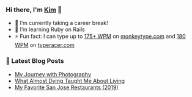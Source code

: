 ### Hi there, I'm [Kim](https://kimception.blog/) 👋

- 🔭 I’m currently taking a career break!
- 🌱 I’m learning Ruby on Rails
- ⚡ Fun fact: I can type up to [175+ WPM](https://github.com/kim-nguyenkhn/kim-nguyenkhn/blob/main/monkeytype.PNG?raw=true) on [monkeytype.com](https://monkeytype.com/) and [180 WPM](https://github.com/kim-nguyenkhn/kim-nguyenkhn/blob/main/typeracer.PNG?raw=true) on [typeracer.com](https://typeracer.com/)

### 📕 Latest Blog Posts
<!-- BLOG-POST-LIST:START -->
- [My Journey with Photography](https://kimception.blog/2021/12/02/my-journey-with-photography/)
- [What Almost Dying Taught Me About Living](https://kimception.blog/2020/12/30/what-almost-dying-taught-me-about-living/)
- [My Favorite San Jose Restaurants &lpar;2019&rpar;](https://kimception.blog/2019/01/29/san-joses-top-10-restaurants/)
<!-- BLOG-POST-LIST:END -->
